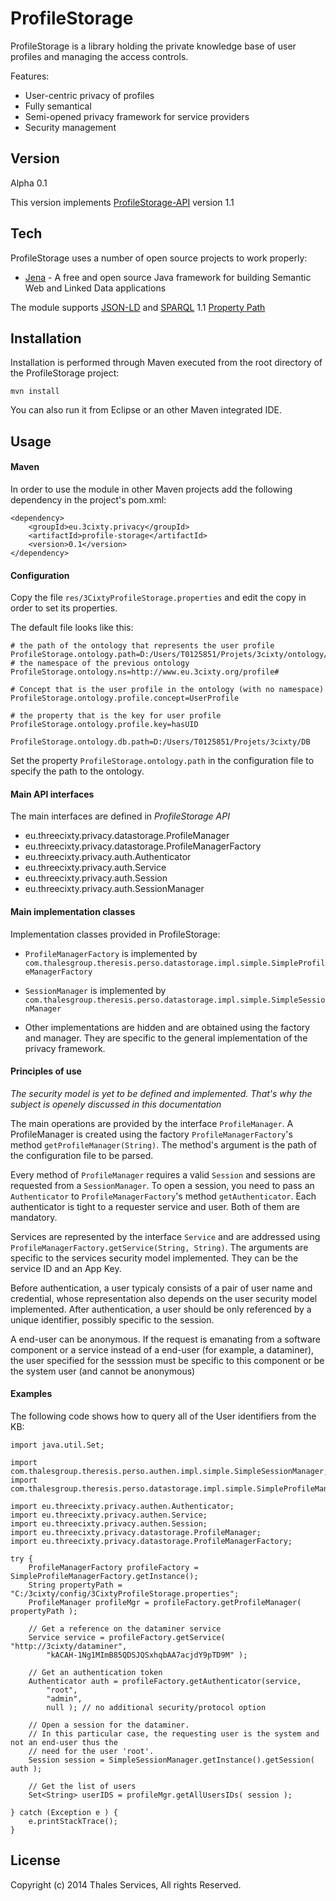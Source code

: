 ProfileStorage
=========

ProfileStorage is a library holding the private knowledge base of user profiles and managing the access controls.

Features:
  - User-centric privacy of profiles
  - Fully semantical
  - Semi-opened privacy framework for service providers
  - Security management

Version
----
Alpha 0.1

This version implements [ProfileStorage-API] version 1.1

Tech
-----------
ProfileStorage uses a number of open source projects to work properly:

* [Jena] - A free and open source Java framework for building Semantic Web and Linked Data applications

The module supports [JSON-LD] and [SPARQL] 1.1 [Property Path][1]

Installation
-----------
Installation is performed through Maven executed from the root directory of the ProfileStorage project:

```mvn install```

You can also run it from Eclipse or an other Maven integrated IDE.

Usage
-----------
#### Maven
In order to use the module in other Maven projects add the following dependency in the project's pom.xml:

```
<dependency>
    <groupId>eu.3cixty.privacy</groupId>
    <artifactId>profile-storage</artifactId>
    <version>0.1</version>
</dependency>

```

#### Configuration

Copy the file ```res/3CixtyProfileStorage.properties``` and edit the copy in order to set its properties.

The default file looks like this:

```
# the path of the ontology that represents the user profile
ProfileStorage.ontology.path=D:/Users/T0125851/Projets/3cixty/ontology/UserProfileKBmodel_V1_func.rdf
# the namespace of the previous ontology
ProfileStorage.ontology.ns=http://www.eu.3cixty.org/profile#

# Concept that is the user profile in the ontology (with no namespace)
ProfileStorage.ontology.profile.concept=UserProfile

# the property that is the key for user profile
ProfileStorage.ontology.profile.key=hasUID

ProfileStorage.ontology.db.path=D:/Users/T0125851/Projets/3cixty/DB
```

Set the property ```ProfileStorage.ontology.path``` in the configuration file to specify the path to the ontology.

#### Main API interfaces

The main interfaces are defined in *ProfileStorage API*
* eu.threecixty.privacy.datastorage.ProfileManager
* eu.threecixty.privacy.datastorage.ProfileManagerFactory
* eu.threecixty.privacy.auth.Authenticator
* eu.threecixty.privacy.auth.Service
* eu.threecixty.privacy.auth.Session
* eu.threecixty.privacy.auth.SessionManager

#### Main implementation classes
Implementation classes provided in ProfileStorage:
* ```ProfileManagerFactory``` is implemented by ```com.thalesgroup.theresis.perso.datastorage.impl.simple.SimpleProfileManagerFactory```

* ```SessionManager``` is implemented by ```com.thalesgroup.theresis.perso.datastorage.impl.simple.SimpleSessionManager```

* Other implementations are hidden and are obtained using the factory and manager. They are specific to the general implementation of the privacy framework.

#### Principles of use

*The security model is yet to be defined and implemented. That's why the subject is openely discussed in this documentation*

The main operations are provided by the interface ```ProfileManager```. A ProfileManager is created using the factory ```ProfileManagerFactory```'s method ```getProfileManager(String)```. The method's argument is the path of the configuration file to be parsed.

Every method of ```ProfileManager``` requires a valid ```Session``` and sessions are requested from a ```SessionManager```. To open a session, you need to pass an ```Authenticator``` to ```ProfileManagerFactory```'s method ```getAuthenticator```. Each authenticator is tight to a requester service and user. Both of them are mandatory.


Services are represented by the interface ```Service``` and are addressed using ```ProfileManagerFactory.getService(String, String)```. The arguments are specific to the services security model implemented. They can be the service ID and an App Key.

Before authentication, a user typicaly consists of a pair of user name and credential, whose representation also depends on the user security model implemented. After authentication, a user should be only referenced by a unique identifier, possibly specific to the session.

A end-user can be anonymous. If the request is emanating from a software component or a service instead of a end-user (for example, a dataminer), the user specified for the sesssion must be specific to this component or be the system user (and cannot be anonymous)

#### Examples

The following code shows how to query all of the User identifiers from the KB:

```
import java.util.Set;

import com.thalesgroup.theresis.perso.authen.impl.simple.SimpleSessionManager;
import com.thalesgroup.theresis.perso.datastorage.impl.simple.SimpleProfileManagerFactory;

import eu.threecixty.privacy.authen.Authenticator;
import eu.threecixty.privacy.authen.Service;
import eu.threecixty.privacy.authen.Session;
import eu.threecixty.privacy.datastorage.ProfileManager;
import eu.threecixty.privacy.datastorage.ProfileManagerFactory;
```
```
try {
    ProfileManagerFactory profileFactory = SimpleProfileManagerFactory.getInstance();
    String propertyPath = "C:/3cixty/config/3CixtyProfileStorage.properties";
    ProfileManager profileMgr = profileFactory.getProfileManager( propertyPath );

    // Get a reference on the dataminer service
    Service service = profileFactory.getService( "http://3cixty/dataminer",
        "kACAH-1Ng1MImB85QDSJQSxhqbAA7acjdY9pTD9M" );

    // Get an authentication token
    Authenticator auth = profileFactory.getAuthenticator(service,
        "root",
        "admin",
        null ); // no additional security/protocol option

    // Open a session for the dataminer.
    // In this particular case, the requesting user is the system and not an end-user thus the
    // need for the user 'root'.
    Session session = SimpleSessionManager.getInstance().getSession( auth );

    // Get the list of users
    Set<String> userIDS = profileMgr.getAllUsersIDs( session );
    
} catch (Exception e ) {
    e.printStackTrace();
}
```

License
----

Copyright (c) 2014 Thales Services, All rights Reserved.

[jena]: https://jena.apache.org/
[json-ld]: http://json-ld.org/
[sparql]: http://www.w3.org/TR/rdf-sparql-query/
[1]: http://www.w3.org/TR/sparql11-property-paths/
[profilestorage-api]: https://github.com/3cixty/profileStorage/tree/master/ProfileStorage-api